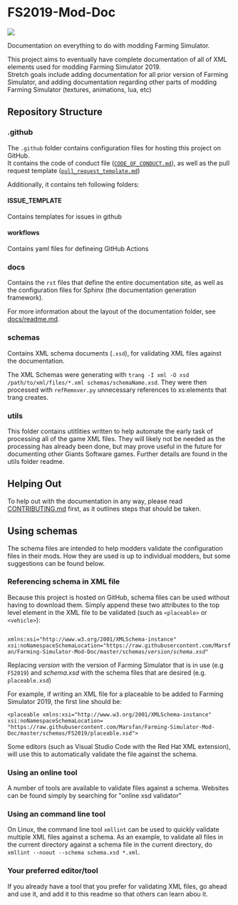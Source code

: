 
# FS2019-Mod-Doc

[![](https://byob.yarr.is/Marsfan/Farming-Simulator-Mod-Doc/todoCount)](https://farming-simulator-mod-doc.readthedocs.io/en/latest/todo.html)

Documentation on everything to do with modding Farming Simulator.

This project aims to eventually have complete documentation of all of XML elements used for modding Farming Simulator 2019. \
Stretch goals include adding documentation for all prior version of Farming Simulator, and adding documentation regarding other parts of modding Farming Simulator (textures, animations, lua, etc)



## Repository Structure

### .github
The `.github` folder contains configuration files for hosting this project on GitHub.\
It contains the code of conduct file ([`CODE_OF_CONDUCT.md`](./.github/CODE_OF_CONDUCT.md)), as well as the pull request template ([`pull_request_template.md`](.github/pull_request_template.md))

Additionally, it contains teh following folders:

#### ISSUE_TEMPLATE
Contains templates for issues  in github

#### workflows
Contains yaml files for defineing GitHub Actions

### docs
Contains the `rst` files that define the entire documentation site, as well as the configuration files for Sphinx (the documentation generation framework).

For more information about the layout of the documentation folder, see [docs/readme.md](docs/README.md).

### schemas
Contains XML schema documents (`.xsd`), for validating XML files against the documentation.

The XML Schemas were generating with `trang -I xml -O xsd /path/to/xml/files/*.xml schemas/schemaName.xsd`.
They were then processed with `refRemover.py` unnecessary references to xs:elements that trang creates.

### utils
This folder contains utitlities written to help automate the early task of processing all of the game XML files.
They will likely not be needed as the processing has already been done, but may prove useful in the future for
documenting other Giants Software games. Further details are found in the utils folder readme.

## Helping Out
To help out with the documentation in any way, please read [CONTRIBUTING.md](CONTRIBUTING.md) first,
as it outlines steps that should be taken.

## Using schemas
The schema files are intended to help modders validate the configuration files in their mods. How they are used is up to
individual modders, but some suggestions can be found below.

### Referencing schema in XML file
Because this project is hosted on GitHub, schema files can be used without having to download them. Simply append these
two attributes to the top level element in the XML file to be validated (such as `<placeable>` or `<vehicle>`):

<code>
xmlns:xsi="http://www.w3.org/2001/XMLSchema-instance" xsi:noNamespaceSchemaLocation="https://raw.githubusercontent.com/Marsfan/Farming-Simulator-Mod-Doc/master/schemas/<i>version</i>/<i>schema.xsd</i>"
</code>

Replacing *version* with the version of Farming Simulator that is in use (e.g `FS2019`)
and *schema.xsd* with the schema files that are desired (e.g. `placeable.xsd`)

For example, if writing an XML file for a placeable to be added to Farming Simulator 2019, the first line should be:

`<placeable xmlns:xsi="http://www.w3.org/2001/XMLSchema-instance"
xsi:noNamespaceSchemaLocation=
"https://raw.githubusercontent.com/Marsfan/Farming-Simulator-Mod-Doc/master/schemas/FS2019/placeable.xsd">`

Some editors (such as Visual Studio Code with the Red Hat XML extension), will use this to automatically validate the
file against the schema.

### Using an online tool
A number of tools are available to validate files against a schema. Websites can be found simply by searching for
"online xsd validator"

### Using an command line tool
On Linux, the command line tool `xmllint` can be used to quickly validate multiple XML files against a schema.
As an example, to validate all files in the current directory against a schema file in the current directory, do
`xmllint --noout --schema schema.xsd *.xml`.

### Your preferred editor/tool
If you already have a tool that you prefer for validating XML files, go ahead and use it, and add it to this readme
so that others can learn abou it.

